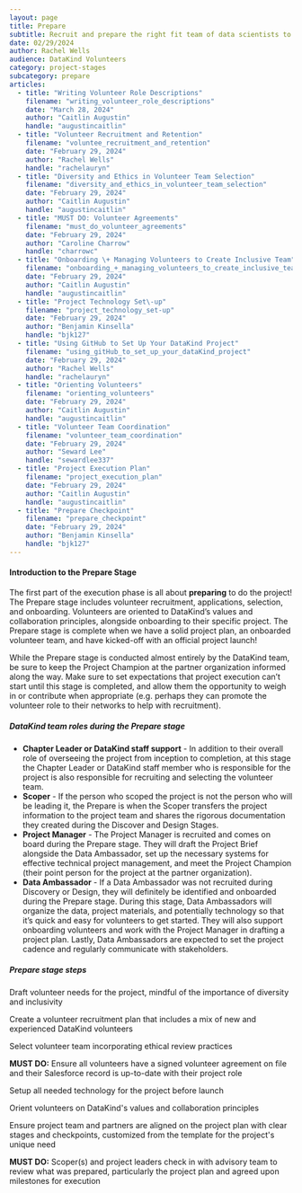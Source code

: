 ```yaml
---
layout: page
title: Prepare
subtitle: Recruit and prepare the right fit team of data scientists to complete the project.
date: 02/29/2024
author: Rachel Wells
audience: DataKind Volunteers
category: project-stages
subcategory: prepare
articles:
  - title: "Writing Volunteer Role Descriptions"
    filename: "writing_volunteer_role_descriptions"
    date: "March 28, 2024"
    author: "Caitlin Augustin"
    handle: "augustincaitlin"
  - title: "Volunteer Recruitment and Retention"
    filename: "voluntee_recruitment_and_retention"
    date: "February 29, 2024"
    author: "Rachel Wells"
    handle: "rachelauryn"
  - title: "Diversity and Ethics in Volunteer Team Selection"
    filename: "diversity_and_ethics_in_volunteer_team_selection"
    date: "February 29, 2024"
    author: "Caitlin Augustin"
    handle: "augustincaitlin"
  - title: "MUST DO: Volunteer Agreements"
    filename: "must_do_volunteer_agreements"
    date: "February 29, 2024"
    author: "Caroline Charrow"
    handle: "charrowc"
  - title: "Onboarding \+ Managing Volunteers to Create Inclusive Team"
    filename: "onboarding_+_managing_volunteers_to_create_inclusive_teams"
    date: "February 29, 2024"
    author: "Caitlin Augustin"
    handle: "augustincaitlin"
  - title: "Project Technology Set\-up"
    filename: "project_technology_set-up"
    date: "February 29, 2024"
    author: "Benjamin Kinsella"
    handle: "bjk127"
  - title: "Using GitHub to Set Up Your DataKind Project"
    filename: "using_gitHub_to_set_up_your_dataKind_project"
    date: "February 29, 2024"
    author: "Rachel Wells"
    handle: "rachelauryn"
  - title: "Orienting Volunteers"
    filename: "orienting_volunteers"
    date: "February 29, 2024"
    author: "Caitlin Augustin"
    handle: "augustincaitlin"
  - title: "Volunteer Team Coordination"
    filename: "volunteer_team_coordination"
    date: "February 29, 2024"
    author: "Seward Lee"
    handle: "sewardlee337"
  - title: "Project Execution Plan"
    filename: "project_execution_plan"
    date: "February 29, 2024"
    author: "Caitlin Augustin"
    handle: "augustincaitlin"
  - title: "Prepare Checkpoint"
    filename: "prepare_checkpoint"
    date: "February 29, 2024"
    author: "Benjamin Kinsella"
    handle: "bjk127"
---
```



#### Introduction to the Prepare Stage


The first part of the execution phase is all about **preparing** to do the project! The Prepare stage includes volunteer recruitment, applications, selection, and onboarding. Volunteers are oriented to DataKind’s values and collaboration principles, alongside onboarding to their specific project. The Prepare stage is complete when we have a solid project plan, an onboarded volunteer team, and have kicked\-off with an official project launch!


While the Prepare stage is conducted almost entirely by the DataKind team, be sure to keep the Project Champion at the partner organization informed along the way. Make sure to set expectations that project execution can’t start until this stage is completed, and allow them the opportunity to weigh in or contribute when appropriate (e.g. perhaps they can promote the volunteer role to their networks to help with recruitment).


##### DataKind team roles during the Prepare stage


* **Chapter Leader or DataKind staff support** \- In addition to their overall role of overseeing the project from inception to completion, at this stage the Chapter Leader or DataKind staff member who is responsible for the project is also responsible for recruiting and selecting the volunteer team.
* **Scoper** \- If the person who scoped the project is not the person who will be leading it, the Prepare is when the Scoper transfers the project information to the project team and shares the rigorous documentation they created during the Discover and Design Stages.
* **Project Manager** \- The Project Manager is recruited and comes on board during the Prepare stage. They will draft the Project Brief alongside the Data Ambassador, set up the necessary systems for effective technical project management, and meet the Project Champion (their point person for the project at the partner organization).
* **Data Ambassador** \- If a Data Ambassador was not recruited during Discovery or Design, they will definitely be identified and onboarded during the Prepare stage. During this stage, Data Ambassadors will organize the data, project materials, and potentially technology so that it’s quick and easy for volunteers to get started. They will also support onboarding volunteers and work with the Project Manager in drafting a project plan. Lastly, Data Ambassadors are expected to set the project cadence and regularly communicate with stakeholders.


##### Prepare stage steps


Draft volunteer needs for the project, mindful of the importance of diversity and inclusivity


Create a volunteer recruitment plan that includes a mix of new and experienced DataKind volunteers


Select volunteer team incorporating ethical review practices


**MUST DO:** Ensure all volunteers have a signed volunteer agreement on file and their Salesforce record is up\-to\-date with their project role


Setup all needed technology for the project before launch


Orient volunteers on DataKind's values and collaboration principles 


Ensure project team and partners are aligned on the project plan with clear stages and checkpoints, customized from the template for the project's unique need


**MUST DO:** Scoper(s) and project leaders check in with advisory team to review what was prepared, particularly the project plan and agreed upon milestones for execution